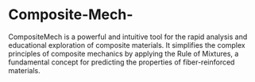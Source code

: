 # Composite-Mech-
CompositeMech is a powerful and intuitive tool for the rapid analysis and educational exploration of composite materials. It simplifies the complex principles of composite mechanics by applying the Rule of Mixtures, a fundamental concept for predicting the properties of fiber-reinforced materials.
